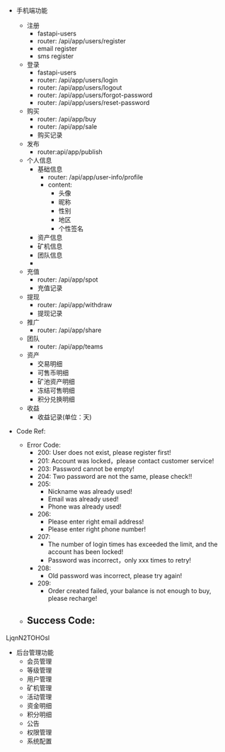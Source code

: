 - 手机端功能
    - 注册
        - fastapi-users
        - router: /api/app/users/register
        - email register
        - sms register
    - 登录
        - fastapi-users
        - router: /api/app/users/login
        - router: /api/app/users/logout
        - router: /api/app/users/forgot-password
        - router: /api/app/users/reset-password
    - 购买
        - router: /api/app/buy
        - router: /api/app/sale
        - 购买记录
    - 发布
        - router:api/app/publish
    - 个人信息
        - 基础信息
            - router: /api/app/user-info/profile
            - content: 
                - 头像
                - 昵称
                - 性别
                - 地区
                - 个性签名
        - 资产信息
        - 矿机信息
        - 团队信息
        - 
    - 充值
        - router: /api/app/spot
        - 充值记录
    - 提现
        - router: /api/app/withdraw
        - 提现记录
    - 推广
        - router: /api/app/share
    - 团队
        - router: /api/app/teams
    - 资产
        - 交易明细
        - 可售币明细
        - 矿池资产明细
        - 冻结可售明细
        - 积分兑换明细
    - 收益
        - 收益记录(单位：天)

- Code Ref:
    - Error Code:
        - 200: User does not exist, please register first!
        - 201: Account was locked，please contact customer service!
        - 203: Password cannot be empty!
        - 204: Two password are not the same, please check!!
        - 205: 
            - Nickname was already used!
            - Email was already used!
            - Phone was already used!
        - 206:
            - Please enter right email address!
            - Please enter right phone number! 
        - 207:
            - The number of login times has exceeded the limit, and the account has been locked!
            - Password was incorrect，only xxx times to retry!
        - 208:
            - Old password was incorrect, please try again!
        - 209:
            - Order created failed, your balance is not enough to buy, please recharge!
    - Success Code:
        - 

LjqnN2TOHOsl

- 后台管理功能
    - 会员管理
    - 等级管理
    - 用户管理
    - 矿机管理
    - 活动管理
    - 资金明细
    - 积分明细
    - 公告
    - 权限管理
    - 系统配置